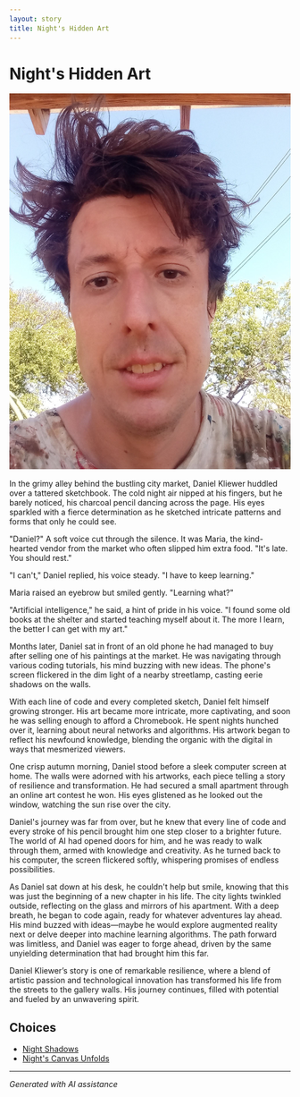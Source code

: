 ```yaml
---
layout: story
title: Night's Hidden Art
---
```


# Night's Hidden Art

![Night's Hidden Art](/input_images/20221013_140920.jpg)

In the grimy alley behind the bustling city market, Daniel Kliewer huddled over a tattered sketchbook. The cold night air nipped at his fingers, but he barely noticed, his charcoal pencil dancing across the page. His eyes sparkled with a fierce determination as he sketched intricate patterns and forms that only he could see.

"Daniel?" A soft voice cut through the silence. It was Maria, the kind-hearted vendor from the market who often slipped him extra food. "It's late. You should rest."

"I can't," Daniel replied, his voice steady. "I have to keep learning."

Maria raised an eyebrow but smiled gently. "Learning what?"

"Artificial intelligence," he said, a hint of pride in his voice. "I found some old books at the shelter and started teaching myself about it. The more I learn, the better I can get with my art."

Months later, Daniel sat in front of an old phone he had managed to buy after selling one of his paintings at the market. He was navigating through various coding tutorials, his mind buzzing with new ideas. The phone's screen flickered in the dim light of a nearby streetlamp, casting eerie shadows on the walls.

With each line of code and every completed sketch, Daniel felt himself growing stronger. His art became more intricate, more captivating, and soon he was selling enough to afford a Chromebook. He spent nights hunched over it, learning about neural networks and algorithms. His artwork began to reflect his newfound knowledge, blending the organic with the digital in ways that mesmerized viewers.

One crisp autumn morning, Daniel stood before a sleek computer screen at home. The walls were adorned with his artworks, each piece telling a story of resilience and transformation. He had secured a small apartment through an online art contest he won. His eyes glistened as he looked out the window, watching the sun rise over the city.

Daniel's journey was far from over, but he knew that every line of code and every stroke of his pencil brought him one step closer to a brighter future. The world of AI had opened doors for him, and he was ready to walk through them, armed with knowledge and creativity. As he turned back to his computer, the screen flickered softly, whispering promises of endless possibilities.

As Daniel sat down at his desk, he couldn't help but smile, knowing that this was just the beginning of a new chapter in his life. The city lights twinkled outside, reflecting on the glass and mirrors of his apartment. With a deep breath, he began to code again, ready for whatever adventures lay ahead. His mind buzzed with ideas—maybe he would explore augmented reality next or delve deeper into machine learning algorithms. The path forward was limitless, and Daniel was eager to forge ahead, driven by the same unyielding determination that had brought him this far.

Daniel Kliewer’s story is one of remarkable resilience, where a blend of artistic passion and technological innovation has transformed his life from the streets to the gallery walls. His journey continues, filled with potential and fueled by an unwavering spirit.


## Choices

* [Night Shadows](/stories/20221013_144305)
* [Night's Canvas Unfolds](/stories/20221013_134815)


---
*Generated with AI assistance*
